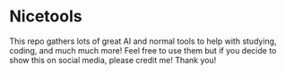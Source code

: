 # Nicetools

This repo gathers lots of great AI and normal tools to help with studying, coding, and much much more! Feel free to use them but if you decide to show this on social media, please credit me! Thank you!
